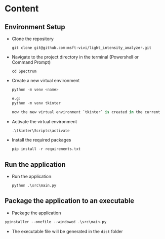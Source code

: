 # Content

## Environment Setup

- Clone the repository

    ```git
    git clone git@github.com:msft-vivi/light_intensity_analyzer.git
    ```

- Navigate to the project directory in the terminal (Powershell or Command Prompt)

    ```
    cd Spectrum
    ```

- Create a new virtual environment

    ```python
    python -m venv <name>

    e.g:
    python -m venv tkinter

    now the new virtual environment `tkinter` is created in the current directory
    ```

- Activate the virtual environment

    ```python
    .\tkinter\Scripts\activate
    ```

- Install the required packages

    ```python
    pip install -r requirements.txt
    ```

## Run the application

- Run the application

    ```python
    python .\src\main.py
    ```

## Package the application to an executable

- Package the application

```c++
pyinstaller --onefile --windowed .\src\main.py
```

- The executable file will be generated in the `dist` folder
